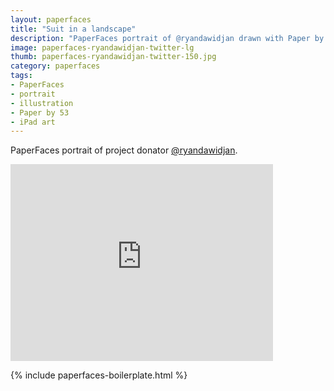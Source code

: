 ```yaml
---
layout: paperfaces
title: "Suit in a landscape"
description: "PaperFaces portrait of @ryandawidjan drawn with Paper by 53 on an iPad."
image: paperfaces-ryandawidjan-twitter-lg
thumb: paperfaces-ryandawidjan-twitter-150.jpg
category: paperfaces
tags: 
- PaperFaces
- portrait
- illustration
- Paper by 53
- iPad art
---
```


PaperFaces portrait of project donator [@ryandawidjan](http://twitter.com/ryandawidjan).

<iframe width="420" height="315" src="http://www.youtube.com/embed/OhQJoyX-t0w" frameborder="0"> </iframe>

{% include paperfaces-boilerplate.html %}
